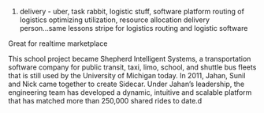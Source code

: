 1) delivery - uber, task rabbit, logistic stuff, 
software platform 
routing of logistics
optimizing utilization, resource allocation
delivery person...same lessons 
stripe for logistics 
routing and logistic software


Great for realtime marketplace

This school project became Shepherd Intelligent Systems, a transportation software company for public transit, taxi, limo, school, and shuttle bus fleets that is still used by the University of Michigan today. In 2011, Jahan, Sunil and Nick came together to create Sidecar. Under Jahan’s leadership, the engineering team has developed a dynamic, intuitive and scalable platform that has matched more than 250,000 shared rides to date.d